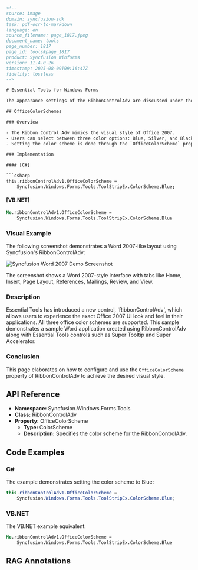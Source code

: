 ```html
<!--
source: image
domain: syncfusion-sdk
task: pdf-ocr-to-markdown
language: en
source_filename: page_1817.jpeg
document_name: tools
page_number: 1817
page_id: tools#page_1817
product: Syncfusion Winforms
version: 11.4.0.26
timestamp: 2025-08-09T09:16:47Z
fidelity: lossless
-->

# Essential Tools for Windows Forms

The appearance settings of the RibbonControlAdv are discussed under the below sections:

## OfficeColorSchemes

### Overview

- The Ribbon Control Adv mimics the visual style of Office 2007.
- Users can select between three color options: Blue, Silver, and Black.
- Setting the color scheme is done through the `OfficeColorScheme` property of the RibbonControlAdv class.

### Implementation

#### [C#]

```csharp
this.ribbonControlAdv1.OfficeColorScheme =
    Syncfusion.Windows.Forms.Tools.ToolStripEx.ColorScheme.Blue;
```

#### [VB.NET]

```vb
Me.ribbonControlAdv1.OfficeColorScheme =
    Syncfusion.Windows.Forms.Tools.ToolStripEx.ColorScheme.Blue
```

### Visual Example

The following screenshot demonstrates a Word 2007-like layout using Syncfusion's RibbonControlAdv:

![Syncfusion Word 2007 Demo Screenshot](https://example.com/syncfusion-word-2007-demo.png)

The screenshot shows a Word 2007-style interface with tabs like Home, Insert, Page Layout, References, Mailings, Review, and View.

### Description

Essential Tools has introduced a new control, 'RibbonControlAdv', which allows users to experience the exact Office 2007 UI look and feel in their applications. All three office color schemes are supported. This sample demonstrates a sample Word application created using RibbonControlAdv along with Essential Tools controls such as Super Tooltip and Super Accelerator.

### Conclusion

This page elaborates on how to configure and use the `OfficeColorScheme` property of RibbonControlAdv to achieve the desired visual style.

## API Reference

- **Namespace:** Syncfusion.Windows.Forms.Tools
- **Class:** RibbonControlAdv
- **Property:** OfficeColorScheme
  - **Type:** ColorScheme
  - **Description:** Specifies the color scheme for the RibbonControlAdv.

## Code Examples

### C#

The example demonstrates setting the color scheme to Blue:

```csharp
this.ribbonControlAdv1.OfficeColorScheme =
    Syncfusion.Windows.Forms.Tools.ToolStripEx.ColorScheme.Blue;
```

### VB.NET

The VB.NET example equivalent:

```vb
Me.ribbonControlAdv1.OfficeColorScheme =
    Syncfusion.Windows.Forms.Tools.ToolStripEx.ColorScheme.Blue
```

## RAG Annotations

<!-- tags: [syncfusion, windowsforms, ribboncontroladv, appearance, colorscheme, officeschemes] keywords: [RibbonControlAdv, OfficeColorScheme, Blue, Silver, Black, Syncfusion, Windows Forms, Visual Style, UI Design] -->
```